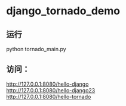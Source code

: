 # django_tornado_demo

## 运行
python tornado_main.py

## 访问：
http://127.0.0.1:8080/hello-django   
http://127.0.0.1:8080/hello-django23    
http://127.0.0.1:8080/hello-tornado   